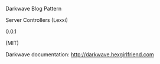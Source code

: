 Darkwave Blog Pattern

Server Controllers (Lexxi)

0.0.1

(MIT)

Darkwave documentation: http://darkwave.hexgirlfriend.com
